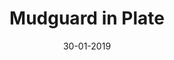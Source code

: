---
title: "Mudguard in Plate"
date: 30-01-2019

image: image.png
cad: model.ldr

source_url: "https://www.flickr.com/photos/dagsbricks/14556995614/"
source_title: "Mudguards in a 1x6"
source_name: "dag's bricks"
source_date: 30-06-2014

taxonomy:
  part: ["50745", "3666"]
  partcount: 2

  width: [6, stud]
  depth: [2.5, stud]
  height: [2, brick]

  function: ["stud_tilt"]
  stud_tilt_angle: 180
---